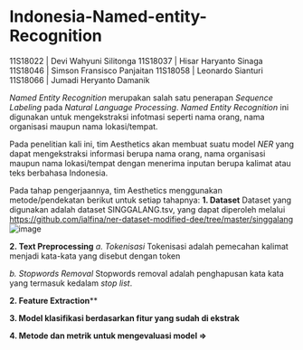# Indonesia-Named-entity-Recognition

11S18022 | Devi Wahyuni Silitonga
11S18037 | Hisar Haryanto Sinaga
11S18046 | Simson Fransisco Panjaitan
11S18058 | Leonardo Sianturi
11S18066 | Jumadi Heryanto Damanik


_Named Entity Recognition_ merupakan salah satu penerapan _Sequence Labeling_ pada _Natural Language Processing_. _Named Entity Recognition_ ini digunakan untuk mengekstraksi infotmasi seperti nama orang, nama organisasi maupun nama lokasi/tempat. 

Pada penelitian kali ini, tim Aesthetics akan membuat suatu model _NER_ yang dapat mengekstraksi informasi berupa nama orang, nama organisasi maupun nama lokasi/tempat dengan menerima inputan berupa kalimat atau teks berbahasa Indonesia.

Pada tahap pengerjaannya, tim Aesthetics menggunakan metode/pendekatan berikut untuk setiap tahapnya:
**1. Dataset**
    Dataset yang digunakan adalah dataset SINGGALANG.tsv, yang dapat diperoleh melalui https://github.com/ialfina/ner-dataset-modified-dee/tree/master/singgalang ![image](https://user-images.githubusercontent.com/72435369/142381403-9e51873a-0dbb-424c-9345-420b8793b135.png)
    
**2. Text Preprocessing**
_a. Tokenisasi_
Tokenisasi adalah pemecahan kalimat menjadi kata-kata yang disebut dengan token

_b. Stopwords Removal_
Stopwords removal adalah penghapusan kata kata yang termasuk kedalam _stop list_. 

**2. Feature Extraction****


**3. Model klasifikasi berdasarkan fitur yang sudah di ekstrak**


**4. Metode dan metrik untuk mengevaluasi model =>**

